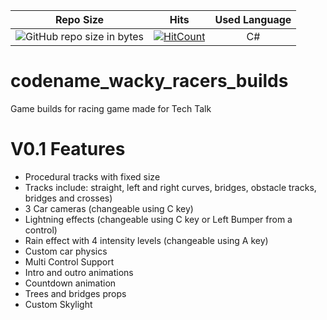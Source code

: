 | Repo Size        | Hits           | Used Language|
| ------------- |:-------------:| :-------------:| 
| ![GitHub repo size in bytes](https://img.shields.io/github/repo-size/jciccio/codename_wacky_racers_builds.svg?style=for-the-badge)      | [![HitCount](http://hits.dwyl.com/jciccio/codename_wacky_racers_builds.svg)](http://hits.dwyl.com/jciccio/codename_wacky_racers_builds) | C#|

# codename_wacky_racers_builds
Game builds for racing game made for Tech Talk


# V0.1 Features

- Procedural tracks with fixed size
- Tracks include: straight, left and right curves, bridges, obstacle tracks, bridges and crosses)
- 3 Car cameras (changeable using C key)
- Lightning effects (changeable using C key or Left Bumper from a control)
- Rain effect with 4 intensity levels (changeable using A key)
- Custom car physics
- Multi Control Support
- Intro and outro animations
- Countdown animation
- Trees and bridges props
- Custom Skylight
